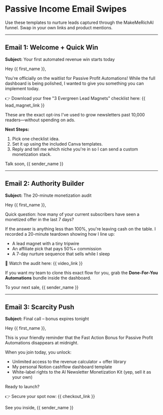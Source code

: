 # Passive Income Email Swipes

Use these templates to nurture leads captured through the MakeMeRichAI funnel. Swap in your own links and product mentions.

---

## Email 1: Welcome + Quick Win

**Subject:** Your first automated revenue win starts today

Hey {{ first_name }},

You're officially on the waitlist for Passive Profit Automations! While the full dashboard is being polished, I wanted to give you something you can implement today.

👉 Download your free "3 Evergreen Lead Magnets" checklist here: {{ lead_magnet_link }}

These are the exact opt-ins I've used to grow newsletters past 10,000 readers—without spending on ads.

**Next Steps:**
1. Pick one checklist idea.
2. Set it up using the included Canva templates.
3. Reply and tell me which niche you're in so I can send a custom monetization stack.

Talk soon,
{{ sender_name }}

---

## Email 2: Authority Builder

**Subject:** The 20-minute monetization audit

Hey {{ first_name }},

Quick question: how many of your current subscribers have seen a monetized offer in the last 7 days?

If the answer is anything less than 100%, you're leaving cash on the table. I recorded a 20-minute teardown showing how I line up:

- A lead magnet with a tiny tripwire
- An affiliate pick that pays 50%+ commission
- A 7-day nurture sequence that sells while I sleep

🎥 Watch the audit here: {{ video_link }}

If you want my team to clone this exact flow for you, grab the **Done-For-You Automations** bundle inside the dashboard.

To your next sale,
{{ sender_name }}

---

## Email 3: Scarcity Push

**Subject:** Final call – bonus expires tonight

Hey {{ first_name }},

This is your friendly reminder that the Fast Action Bonus for Passive Profit Automations disappears at midnight.

When you join today, you unlock:

- Unlimited access to the revenue calculator + offer library
- My personal Notion cashflow dashboard template
- White-label rights to the AI Newsletter Monetization Kit (yep, sell it as your own)

Ready to launch?

👉 Secure your spot now: {{ checkout_link }}

See you inside,
{{ sender_name }}
